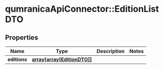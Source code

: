 # qumranicaApiConnector::EditionListDTO

## Properties
Name | Type | Description | Notes
------------ | ------------- | ------------- | -------------
**editions** | [**array[array[EditionDTO]]**](array.md) |  | 


